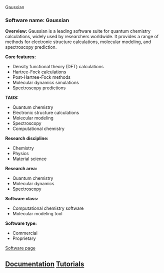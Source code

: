 Gaussian
### Software name: Gaussian

**Overview:**
Gaussian is a leading software suite for quantum chemistry calculations, widely used by researchers worldwide. It provides a range of methods for electronic structure calculations, molecular modeling, and spectroscopy prediction.

**Core features:**
- Density functional theory (DFT) calculations
- Hartree-Fock calculations
- Post-Hartree-Fock methods
- Molecular dynamics simulations
- Spectroscopy predictions

**TAGS:**
- Quantum chemistry
- Electronic structure calculations
- Molecular modeling
- Spectroscopy
- Computational chemistry

**Research discipline:**
- Chemistry
- Physics
- Material science

**Research area:**
- Quantum chemistry
- Molecular dynamics
- Spectroscopy

**Software class:**
- Computational chemistry software
- Molecular modeling tool

**Software type:**
- Commercial
- Proprietary

[Software page](http://gaussian.com/)

[Documentation](https://gaussian.com/glossary/)
[Tutorials](https://gaussian.com/glossary/)
--------------------------------------
